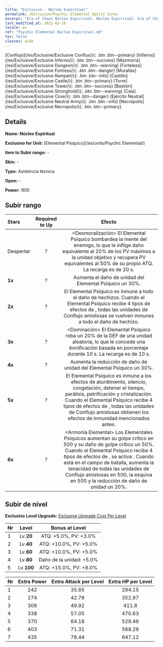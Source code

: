 ```yaml
---
title: "Exclusivo - Núcleo Espiritual"
permalink: /Exclusive/Psychic Elemental Spirit Core/
excerpt: "Era of Chaos Núcleo Espiritual. Núcleo Espiritual. Era of Chaos Exclusivo Núcleo Espiritual. Elemental Psíquico Exclusivo."
last_modified_at: 2021-03-18
locale: es
ref: "Psychic Elemental Núcleo Espiritual.md"
toc: false
classes: wide
---
```

 [Conflujo](/es/Exclusive/Exclusive Conflux/){: .btn .btn--primary} [Infierno](/es/Exclusive/Exclusive Inferno/){: .btn .btn--success} [Mazmorra](/es/Exclusive/Exclusive Dungeon/){: .btn .btn--warning} [Fortaleza](/es/Exclusive/Exclusive Fortress/){: .btn .btn--danger} [Murallas](/es/Exclusive/Exclusive Rampart/){: .btn .btn--info} [Castillo](/es/Exclusive/Exclusive Castle/){: .btn .btn--primary} [Torre](/es/Exclusive/Exclusive Tower/){: .btn .btn--success} [Bastión](/es/Exclusive/Exclusive Stronghold/){: .btn .btn--warning} [Cala](/es/Exclusive/Exclusive Cove/){: .btn .btn--danger} [Ejército Neutral](/es/Exclusive/Exclusive Neutral Army/){: .btn .btn--info} [Necrópolis](/es/Exclusive/Exclusive Necropolis/){: .btn .btn--primary} 

## Details
 **Name: Núcleo Espiritual** 

 **Exclusivo for Unit:** [Elemental Psíquico](/es/units/Psychic Elemental/) 

 **Item to Subir rango:** -

 **Skin:** -

 **Type:** Asistencia técnica

 **Open:** -

 **Power:** 1610

## Subir rango

  |     Stars    |  Required to Up | Efecto |
  |:-------------|:---------------:|:---------------:|
  |  Despertar  | ? | <Desmoralización> El Elemental Psíquico bombardea la mente del enemigo, lo que le inflige daño equivalente al 20% de los PV máximos a la unidad objetivo y recupera PV equivalentes al 50% de su propio ATQ. La recarga es de 20 s. |
  | **1x** <i class="fas fa-star"/> | ? | Aumenta el daño de unidad del Elemental Psíquico un 30%. |
  | **2x** <i class="fas fa-star"/> | ? | El Elemental Psíquico es inmune a todo el daño de hechizos. Cuando el Elemental Psíquico recibe 4 tipos de efectos de <Resonancia Elemental>, todas las unidades de Conflujo amistosas se vuelven inmunes a todo el daño de hechizo. |
  | **3x** <i class="fas fa-star"/> | ? | <Dominación> El Elemental Psíquico roba un 20% de la DEF de una unidad aleatoria, lo que le concede una bonificación basada en porcentaje durante 10 s. La recarga es de 10 s. |
  | **4x** <i class="fas fa-star"/> | ? | Aumenta la reducción de daño de unidad del Elemental Psíquico un 30%. |
  | **5x** <i class="fas fa-star"/> | ? | El Elemental Psíquico es inmune a los efectos de aturdimiento, silencio, congelación, detener el tiempo, parálisis, petrificación y cristalización. Cuando el Elemental Psíquico recibe 4 tipos de efectos de <Resonancia Elemental>, todas las unidades de Conflujo amistosas obtienen los efectos de inmunidad mencionados antes. |
  | **6x** <i class="fas fa-star"/> | ? | <Armonía Elemental> Los Elementales Psíquicos aumentan su golpe crítico en 500 y su daño de golpe crítico un 50%. Cuando el Elemental Psíquico recibe 4 tipos de efectos de <Resonancia Elemental>, se activa <Resonancia Elemental>. Cuando está en el campo de batalla, aumenta la tenacidad de todas las unidades de Conflujo amistosas en 500, la esquiva en 500 y la reducción de daño de unidad un 20%. |


## Subir de nivel
 **Exclusivo Level Upgrade:** [Exclusive Upgrade Cost Per Level](/Exclusive/ExclusiveUpgradeCostPerLevel/)

  |  Nr  |   Level  | Bonus at Level |
  |:-----|:--------:|:--------------:|
  | 1 | Lv.**20** | ATQ: +5.0%, PV: +3.0% |
  | 2 | Lv.**40** | ATQ: +10.0%, PV: +5.0% |
  | 3 | Lv.**60** | ATQ: +10.0%, PV: +5.0% |
  | 4 | Lv.**80** | Daño de la unidad: +5.0% |
  | 5 | Lv.**100** | ATQ: +15.0%, PV: +8.0% |


  |  Nr  |  Extra Power | Extra Attack per Level | Extra HP per Level |
  |:-----|:--------:|:--------:|:--------:|
  | 1 | 242 | 35.65 | 294.15 |
  | 2 | 274 | 42.78 | 352.97 |
  | 3 | 306 | 49.92 | 411.8 |
  | 4 | 338 | 57.05 | 470.63 |
  | 5 | 370 | 64.18 | 529.46 |
  | 6 | 403 | 71.31 | 588.29 |
  | 7 | 435 | 78.44 | 647.12 |


